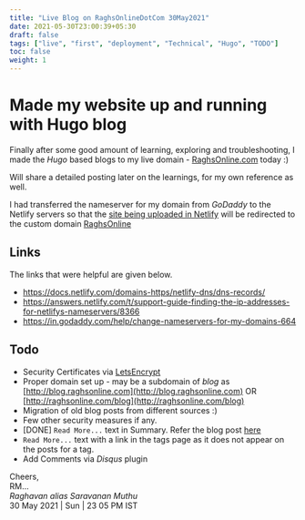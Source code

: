 ```yaml
---
title: "Live Blog on RaghsOnlineDotCom 30May2021"
date: 2021-05-30T23:00:39+05:30
draft: false
tags: ["live", "first", "deployment", "Technical", "Hugo", "TODO"]
toc: false
weight: 1
---
```


# Made my website up and running with Hugo blog

Finally after some good amount of learning, exploring and troubleshooting, I made the *Hugo* based blogs
to my live domain - [RaghsOnline.com](raghsonline.com) today :)

Will share a detailed posting later on the learnings, for my own reference as well. 

<!--more-->

I had transferred the nameserver for my domain from *GoDaddy* to the Netlify servers so that the [site being uploaded
in Netlify](https://raghsonline.netlify.app/) will be redirected to the custom domain [RaghsOnline](http://www.raghsOnline.com)

## Links 

The links that were helpful are given below. 

* https://docs.netlify.com/domains-https/netlify-dns/dns-records/
* https://answers.netlify.com/t/support-guide-finding-the-ip-addresses-for-netlifys-nameservers/8366
* https://in.godaddy.com/help/change-nameservers-for-my-domains-664


## Todo 

 * Security Certificates via [LetsEncrypt](https://letsencrypt.org/)
 * Proper domain set up - may be a subdomain of *blog* as [http://blog.raghsonline.com](http://blog.raghsonline.com) OR [http://raghsonline.com/blog](http://raghsonline.com/blog)
 * Migration of old blog posts from different sources :) 
 * Few other security measures if any.
 * [DONE] `Read More...` text in Summary. Refer the blog post [here](/posts/test/hugo/read-more-link-in-summary/)
 * `Read More...` text with a link in the tags page as it does not appear on the posts for a tag.
 * Add Comments via *Disqus* plugin 
  
Cheers,\
RM...\
_Raghavan alias Saravanan Muthu_\
30 May 2021 | Sun | 23 05 PM IST
